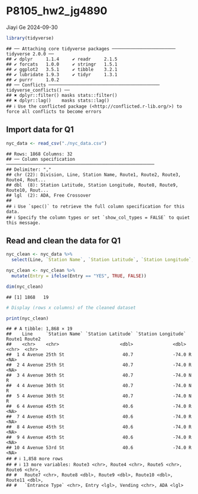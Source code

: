 P8105_hw2_jg4890
================
Jiayi Ge
2024-09-30

``` r
library(tidyverse)
```

    ## ── Attaching core tidyverse packages ──────────────────────── tidyverse 2.0.0 ──
    ## ✔ dplyr     1.1.4     ✔ readr     2.1.5
    ## ✔ forcats   1.0.0     ✔ stringr   1.5.1
    ## ✔ ggplot2   3.5.1     ✔ tibble    3.2.1
    ## ✔ lubridate 1.9.3     ✔ tidyr     1.3.1
    ## ✔ purrr     1.0.2     
    ## ── Conflicts ────────────────────────────────────────── tidyverse_conflicts() ──
    ## ✖ dplyr::filter() masks stats::filter()
    ## ✖ dplyr::lag()    masks stats::lag()
    ## ℹ Use the conflicted package (<http://conflicted.r-lib.org/>) to force all conflicts to become errors

## Import data for Q1

``` r
nyc_data <- read_csv("./nyc_data.csv")
```

    ## Rows: 1868 Columns: 32
    ## ── Column specification ────────────────────────────────────────────────────────
    ## Delimiter: ","
    ## chr (22): Division, Line, Station Name, Route1, Route2, Route3, Route4, Rout...
    ## dbl  (8): Station Latitude, Station Longitude, Route8, Route9, Route10, Rout...
    ## lgl  (2): ADA, Free Crossover
    ## 
    ## ℹ Use `spec()` to retrieve the full column specification for this data.
    ## ℹ Specify the column types or set `show_col_types = FALSE` to quiet this message.

## Read and clean the data for Q1

``` r
nyc_clean <- nyc_data %>%
  select(Line, `Station Name`, `Station Latitude`, `Station Longitude`, Route1, Route2, Route3, Route4, Route5, Route6, Route7, Route8, Route9, Route10, Route11, `Entrance Type`, Entry, Vending, ADA)

nyc_clean <- nyc_clean %>%
  mutate(Entry = ifelse(Entry == "YES", TRUE, FALSE))

dim(nyc_clean) 
```

    ## [1] 1868   19

``` r
# Display (rows x columns) of the cleaned dataset

print(nyc_clean)
```

    ## # A tibble: 1,868 × 19
    ##    Line     `Station Name` `Station Latitude` `Station Longitude` Route1 Route2
    ##    <chr>    <chr>                       <dbl>               <dbl> <chr>  <chr> 
    ##  1 4 Avenue 25th St                      40.7               -74.0 R      <NA>  
    ##  2 4 Avenue 25th St                      40.7               -74.0 R      <NA>  
    ##  3 4 Avenue 36th St                      40.7               -74.0 N      R     
    ##  4 4 Avenue 36th St                      40.7               -74.0 N      R     
    ##  5 4 Avenue 36th St                      40.7               -74.0 N      R     
    ##  6 4 Avenue 45th St                      40.6               -74.0 R      <NA>  
    ##  7 4 Avenue 45th St                      40.6               -74.0 R      <NA>  
    ##  8 4 Avenue 45th St                      40.6               -74.0 R      <NA>  
    ##  9 4 Avenue 45th St                      40.6               -74.0 R      <NA>  
    ## 10 4 Avenue 53rd St                      40.6               -74.0 R      <NA>  
    ## # ℹ 1,858 more rows
    ## # ℹ 13 more variables: Route3 <chr>, Route4 <chr>, Route5 <chr>, Route6 <chr>,
    ## #   Route7 <chr>, Route8 <dbl>, Route9 <dbl>, Route10 <dbl>, Route11 <dbl>,
    ## #   `Entrance Type` <chr>, Entry <lgl>, Vending <chr>, ADA <lgl>

